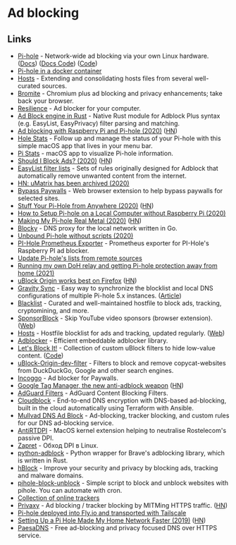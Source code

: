 # Ad blocking

## Links

- [Pi-hole](https://pi-hole.net/) - Network-wide ad blocking via your own Linux hardware. ([Docs](https://docs.pi-hole.net/)) ([Docs Code](https://github.com/pi-hole/docs)) ([Code](https://github.com/pi-hole/pi-hole))
- [Pi-hole in a docker container](https://github.com/pi-hole/docker-pi-hole)
- [Hosts](https://github.com/StevenBlack/hosts) - Extending and consolidating hosts files from several well-curated sources.
- [Bromite](https://github.com/bromite/bromite) - Chromium plus ad blocking and privacy enhancements; take back your browser.
- [Resilience](https://github.com/kaepora/resilience) - Ad blocker for your computer.
- [Ad Block engine in Rust](https://github.com/brave/adblock-rust) - Native Rust module for Adblock Plus syntax (e.g. EasyList, EasyPrivacy) filter parsing and matching.
- [Ad blocking with Raspberry Pi and Pi-hole (2020)](https://cri.dev/posts/2020-05-03-Ad-blocking-with-Raspberry-Pi-and-Pi-hole/) ([HN](https://news.ycombinator.com/item?id=23073109))
- [Hole Stats](https://gumroad.com/l/iqhwv) - Follow up and manage the status of your Pi-hole with this simple macOS app that lives in your menu bar.
- [Pi Stats](https://github.com/Bunn/PiStats) - macOS app to visualize Pi-hole information.
- [Should I Block Ads? (2020)](https://shouldiblockads.com/) ([HN](https://news.ycombinator.com/item?id=23276117))
- [EasyList filter lists](https://github.com/easylist/easylist) - Sets of rules originally designed for Adblock that automatically remove unwanted content from the internet.
- [HN: uMatrix has been archived (2020)](https://news.ycombinator.com/item?id=24532973)
- [Bypass Paywalls](https://github.com/iamadamdev/bypass-paywalls-chrome) - Web browser extension to help bypass paywalls for selected sites.
- [Stuff Your Pi-Hole from Anywhere (2020)](https://fly.io/blog/stuff-your-pi-hole-from-anywhere/) ([HN](https://news.ycombinator.com/item?id=24767792))
- [How to Setup Pi-hole on a Local Computer without Raspberry Pi (2020)](https://pawelurbanek.com/pihole-local-computer)
- [Making My Pi-hole Real Metal (2020)](https://teknikaldomain.me/gallery/making-my-pihole-real-metal/) ([HN](https://news.ycombinator.com/item?id=25069717))
- [Blocky](https://github.com/0xERR0R/blocky) - DNS proxy for the local network written in Go.
- [Unbound Pi-hole without scripts (2020)](https://jimh.dev/unbound/)
- [PI-Hole Prometheus Exporter](https://github.com/eko/pihole-exporter) - Prometheus exporter for PI-Hole's Raspberry PI ad blocker.
- [Update Pi-hole's lists from remote sources](https://github.com/jacklul/pihole-updatelists)
- [Running my own DoH relay and getting Pi-hole protection away from home (2021)](https://scotthelme.co.uk/running-my-own-doh-relay-and-getting-pihole/)
- [uBlock Origin works best on Firefox](https://github.com/gorhill/uBlock/wiki/uBlock-Origin-works-best-on-Firefox) ([HN](https://news.ycombinator.com/item?id=26755252))
- [Gravity Sync](https://github.com/vmstan/gravity-sync) - Easy way to synchronize the blocklist and local DNS configurations of multiple Pi-hole 5.x instances. ([Article](https://vmstan.com/gravity-sync/))
- [Blacklist](https://github.com/anudeepND/blacklist) - Curated and well-maintained hostfile to block ads, tracking, cryptomining, and more.
- [SponsorBlock](https://github.com/ajayyy/SponsorBlock) - Skip YouTube video sponsors (browser extension). ([Web](https://sponsor.ajay.app/))
- [Hosts](https://github.com/lightswitch05/hosts) - Hostfile blocklist for ads and tracking, updated regularly. ([Web](https://www.github.developerdan.com/hosts/))
- [Adblocker](https://github.com/ghostery/adblocker) - Efficient embeddable adblocker library.
- [Let's Block It!](https://letsblock.it/) - Collection of custom uBlock filters to hide low-value content. ([Code](https://github.com/xvello/letsblockit))
- [uBlock-Origin-dev-filter](https://github.com/quenhus/uBlock-Origin-dev-filter) - Filters to block and remove copycat-websites from DuckDuckGo, Google and other search engines.
- [Incoggo](https://joinincoggo.com/) - Ad blocker for Paywalls.
- [Google Tag Manager, the new anti-adblock weapon](https://chromium.woolyss.com/f/HTML-Google-Tag-Manager-the-new-anti-adblock-weapon.html) ([HN](https://news.ycombinator.com/item?id=30411049))
- [AdGuard Filters](https://github.com/AdguardTeam/AdguardFilters) - AdGuard Content Blocking Filters.
- [Cloudblock](https://github.com/chadgeary/cloudblock) - End-to-end DNS encryption with DNS-based ad-blocking, built in the cloud automatically using Terraform with Ansible.
- [Mullvad DNS Ad Block](https://github.com/mullvad/dns-adblock) - Ad-blocking, tracker blocking, and custom rules for our DNS ad-blocking service.
- [AntiRTDPI](https://github.com/dzhidzhoev/AntiRTDPI) - MacOS kernel extension helping to neutralise Rostelecom's passive DPI.
- [Zapret](https://github.com/bol-van/zapret) - Обход DPI в Linux.
- [python-adblock](https://github.com/ArniDagur/python-adblock) - Python wrapper for Brave's adblocking library, which is written in Rust.
- [hBlock](https://github.com/hectorm/hblock) - Improve your security and privacy by blocking ads, tracking and malware domains.
- [pihole-block-unblock](https://github.com/harvp0wn/pihole-block-unblock) - Simple script to block and unblock websites with pihole. You can automate with cron.
- [Collection of online trackers](https://github.com/danielcuthbert/trackers)
- [Privaxy](https://github.com/Barre/privaxy) - Ad blocking / tracker blocking by MITMing HTTPS traffic. ([HN](https://news.ycombinator.com/item?id=31432848))
- [Pi-hole deployed into Fly.io and transported with Tailscale](https://github.com/paulsmith/fli-hole)
- [Setting Up a Pi Hole Made My Home Network Faster (2019)](https://brianchristner.io/how-a-single-raspberry-pi-made-my-home-network-faster/) ([HN](https://news.ycombinator.com/item?id=31549238))
- [PaesaDNS](https://github.com/milgradesec/paesadns) - Free ad-blocking and privacy focused DNS over HTTPS service.